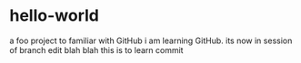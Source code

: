 # hello-world
a foo project to familiar with GitHub
i am learning GitHub. its now in session of branch edit blah blah
this is to learn commit
